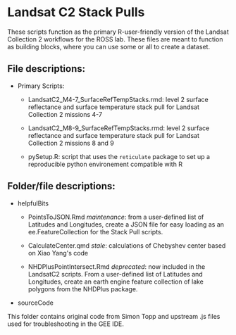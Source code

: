 # Landsat C2 Stack Pulls

These scripts function as the primary R-user-friendly version of the Landsat Collection 2 workflows for the ROSS lab. These files are meant to function as building blocks, where you can use some or all to create a dataset.

## File descriptions:

* Primary Scripts:

    -  LandsatC2_M4-7_SurfaceRefTempStacks.rmd: level 2 surface reflectance and surface temperature stack pull for Landsat Collection 2 missions 4-7

    -  LandsatC2_M8-9_SurfaceRefTempStacks.rmd: level 2 surface reflectance and surface temperature stack pull for Landsat Collection 2 missions 8 and 9

    -   pySetup.R: script that uses the `reticulate` package to set up a reproducible python environement compatible with R


## Folder/file descriptions:

* helpfulBits

    - PointsToJSON.Rmd *maintenance*: from a user-defined list of Latitudes and Longitudes, create a JSON file for easy loading as an ee.FeatureCollection for the Stack Pull scripts.

    - CalculateCenter.qmd *stale*: calculations of Chebyshev center based on Xiao Yang's code

    - NHDPlusPointIntersect.Rmd *deprecated*: now included in the LandsatC2 scripts. From a user-defined list of Latitudes and Longitudes, create an earth engine feature collection of lake polygons from the NHDPlus package.

* sourceCode

This folder contains original code from Simon Topp and upstream .js files used for troubleshooting in the GEE IDE.
